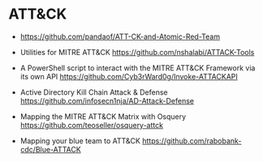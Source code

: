 # ATT&CK

- https://github.com/pandaof/ATT-CK-and-Atomic-Red-Team

- Utilities for MITRE ATT&CK  https://github.com/nshalabi/ATTACK-Tools

- A PowerShell script to interact with the MITRE ATT&CK Framework via its own API https://github.com/Cyb3rWard0g/Invoke-ATTACKAPI

- Active Directory Kill Chain Attack & Defense https://github.com/infosecn1nja/AD-Attack-Defense
- Mapping the MITRE ATT&CK Matrix with Osquery https://github.com/teoseller/osquery-attck
- Mapping your blue team to ATT&CK https://github.com/rabobank-cdc/Blue-ATTACK
